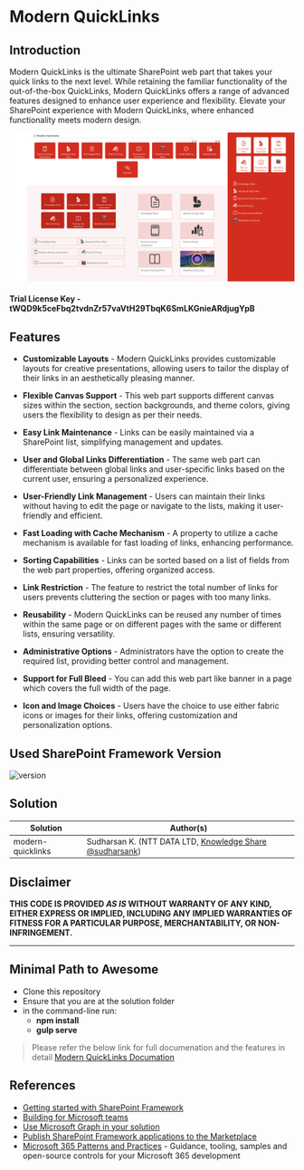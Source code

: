 # Modern QuickLinks

## Introduction

Modern QuickLinks is the ultimate SharePoint web part that takes your quick links to the next level. While retaining the familiar functionality of the out-of-the-box QuickLinks, Modern QuickLinks offers a range of advanced features designed to enhance user experience and flexibility. Elevate your SharePoint experience with Modern QuickLinks, where enhanced functionality meets modern design.

![Modern QuickLinks](./src/webparts/modernQuickLinks/assets/Full_Custom.png)

#### Trial License Key - tWQD9k5ceFbq2tvdnZr57vaVtH29TbqK6SmLKGnieARdjugYpB

## Features

- **Customizable Layouts** - Modern QuickLinks provides customizable layouts for creative presentations, allowing users to tailor the display of their links in an aesthetically pleasing manner.

- **Flexible Canvas Support** - This web part supports different canvas sizes within the section, section backgrounds, and theme colors, giving users the flexibility to design as per their needs.

- **Easy Link Maintenance** - Links can be easily maintained via a SharePoint list, simplifying management and updates. 

- **User and Global Links Differentiation** - The same web part can differentiate between global links and user-specific links based on the current user, ensuring a personalized experience. 

- **User-Friendly Link Management** - Users can maintain their links without having to edit the page or navigate to the lists, making it user-friendly and efficient. 

- **Fast Loading with Cache Mechanism** - A property to utilize a cache mechanism is available for fast loading of links, enhancing performance. 

- **Sorting Capabilities** - Links can be sorted based on a list of fields from the web part properties, offering organized access. 

- **Link Restriction** - The feature to restrict the total number of links for users prevents cluttering the section or pages with too many links. 

- **Reusability** - Modern QuickLinks can be reused any number of times within the same page or on different pages with the same or different lists, ensuring versatility. 

- **Administrative Options** - Administrators have the option to create the required list, providing better control and management. 

- **Support for Full Bleed** - You can add this web part like banner in a page which covers the full width of the page. 

- **Icon and Image Choices** - Users have the choice to use either fabric icons or images for their links, offering customization and personalization options. 

## Used SharePoint Framework Version

![version](https://img.shields.io/badge/version-1.20.0-green.svg)

## Solution

| Solution    | Author(s)                                               |
| ----------- | ------------------------------------------------------- |
| modern-quicklinks | Sudharsan K. (NTT DATA LTD, [Knowledge Share](https://spknowledge.com/) [@sudharsank](https://x.com/sudharsank)) |

## Disclaimer

**THIS CODE IS PROVIDED _AS IS_ WITHOUT WARRANTY OF ANY KIND, EITHER EXPRESS OR IMPLIED, INCLUDING ANY IMPLIED WARRANTIES OF FITNESS FOR A PARTICULAR PURPOSE, MERCHANTABILITY, OR NON-INFRINGEMENT.**

---

## Minimal Path to Awesome

- Clone this repository
- Ensure that you are at the solution folder
- in the command-line run:
  - **npm install**
  - **gulp serve**

> Please refer the below link for full documenation and the features in detail
[Modern QuickLinks Documation](https://spknowledge.com/2024/09/14/modern-quicklinks-sharepoint-web-part/)

## References

- [Getting started with SharePoint Framework](https://docs.microsoft.com/en-us/sharepoint/dev/spfx/set-up-your-developer-tenant)
- [Building for Microsoft teams](https://docs.microsoft.com/en-us/sharepoint/dev/spfx/build-for-teams-overview)
- [Use Microsoft Graph in your solution](https://docs.microsoft.com/en-us/sharepoint/dev/spfx/web-parts/get-started/using-microsoft-graph-apis)
- [Publish SharePoint Framework applications to the Marketplace](https://docs.microsoft.com/en-us/sharepoint/dev/spfx/publish-to-marketplace-overview)
- [Microsoft 365 Patterns and Practices](https://aka.ms/m365pnp) - Guidance, tooling, samples and open-source controls for your Microsoft 365 development
